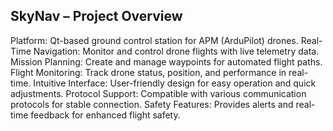 ## SkyNav – Project Overview
Platform: Qt-based ground control station for APM (ArduPilot) drones.
Real-Time Navigation: Monitor and control drone flights with live telemetry data.
Mission Planning: Create and manage waypoints for automated flight paths.
Flight Monitoring: Track drone status, position, and performance in real-time.
Intuitive Interface: User-friendly design for easy operation and quick adjustments.
Protocol Support: Compatible with various communication protocols for stable connection.
Safety Features: Provides alerts and real-time feedback for enhanced flight safety.
